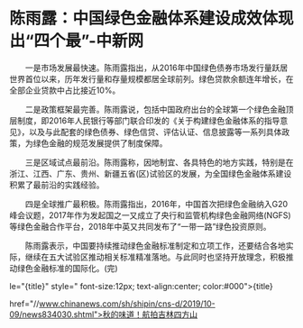 # 陈雨露：中国绿色金融体系建设成效体现出“四个最”-中新网

　　一是市场发展最快速。陈雨露指出，从2016年中国绿色债券市场发行量跃居世界首位以来，历年发行量和存量规模都居全球前列。绿色贷款余额连年增长，在全部企业贷款中占比接近10%。

　　二是政策框架最完善。陈雨露说，包括中国政府出台的全球第一个绿色金融顶层制度，即2016年人民银行等部门联合印发的《关于构建绿色金融体系的指导意见》，以及与此配套的绿色债券、绿色信贷、评估认证、信息披露等一系列具体政策，为绿色金融的规范发展提供了制度保障。

　　三是区域试点最前沿。陈雨露称，因地制宜、各具特色的地方实践，特别是在浙江、江西、广东、贵州、新疆五省(区)试验区的发展，为全国绿色金融体系建设积累了最前沿的实践经验。

　　四是全球推广最积极。陈雨露指出，2016年，中国首次把绿色金融纳入G20峰会议题，2017年作为发起国之一又成立了央行和监管机构绿色金融网络(NGFS)等绿色金融合作平台，2018年中英又共同发布了“一带一路”绿色投资原则。

　　陈雨露表示，中国要持续推动绿色金融标准制定和立项工作，还要结合各地实际，继续在五大试验区推动相关标准精准落地。与此同时也坚持开放理念，积极推动绿色金融标准的国际化。(完)

le="{title}" style=" font-size:12px; text-align:center; color:#000">{title}

href="//www.chinanews.com/sh/shipin/cns-d/2019/10-09/news834030.shtml">秋的味道！航拍吉林四方山
